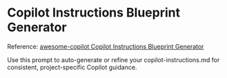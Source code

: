 # Copilot Instructions Blueprint Generator

Reference: [awesome-copilot Copilot Instructions Blueprint Generator](https://github.com/github/awesome-copilot)

Use this prompt to auto-generate or refine your copilot-instructions.md for consistent, project-specific Copilot guidance.
